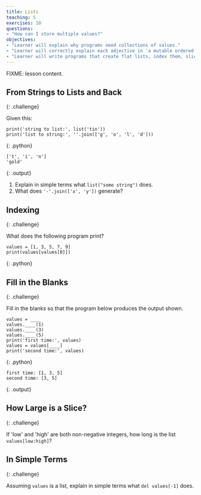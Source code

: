 ```yaml
---
title: Lists
teaching: 5
exercises: 10
questions:
- "How can I store multiple values?"
objectives:
- "Learner will explain why programs need collections of values."
- "Learner will correctly explain each adjective in 'a mutable ordered collection of heterogeneous values'."
- "Learner will write programs that create flat lists, index them, slice them, and modify them through assignment and method calls."
---
```

FIXME: lesson content.

## From Strings to Lists and Back
{: .challenge}

Given this:

~~~
print('string to list:', list('tin'))
print('list to string:', ''.join(['g', 'o', 'l', 'd']))
~~~
{: .python}

~~~
['t', 'i', 'n']
'gold'
~~~
{: .output}

1. Explain in simple terms what `list("some string")` does.
2. What does `'-'.join(['x', 'y'])` generate?

## Indexing
{: .challenge}

What does the following program print?

~~~
values = [1, 3, 5, 7, 9]
print(values[values[0]])
~~~
{: .python}

## Fill in the Blanks
{: .challenge}

Fill in the blanks so that the program below produces the output shown.

~~~
values = ____
values.____(1)
values.____(3)
values.____(5)
print('first time:', values)
values = values[____]
print('second time:', values)
~~~
{: .python}

~~~
first time: [1, 3, 5]
second time: [3, 5]
~~~
{: .output}

## How Large is a Slice?
{: .challenge}

If 'low' and 'high' are both non-negative integers,
how long is the list `values[low:high]`?

## In Simple Terms
{: .challenge}

Assuming `values` is a list,
explain in simple terms what `del values[-1]` does.
